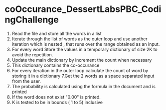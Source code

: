 # coOccurance_DessertLabsPBC_CodingChallenge

1. Read the file and store all the words in a list
2. Iterate through the list of words as the outer loop and use another
iteration which is nested , that runs over the range obtained as an
input.
3. For every word Store the values in a temporary dictionary of size
2K to avoid the repetition.
4. Update the main dictionary by increment the count when necessary
5. This dictionary contains the co-occurance
6. For every iteration in the outer loop calculate the count of word
by storing it in a dictionary
7.Get the 2 words as a space separated input from the user.
8. The probability is calculated using the formula in the document and
is printed
9. If the word does not exist "0.00" is printed.
10. K is tested to be in bounds ( 1 to 5) inclusive
